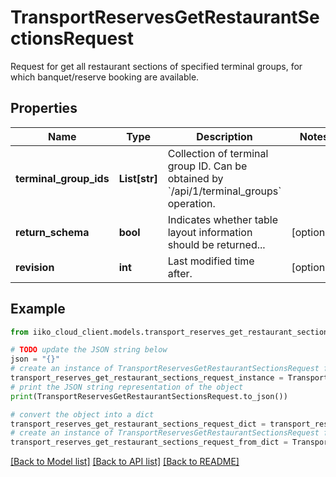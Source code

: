 # TransportReservesGetRestaurantSectionsRequest

Request for get all restaurant sections of specified terminal groups, for which banquet/reserve booking are available.

## Properties

Name | Type | Description | Notes
------------ | ------------- | ------------- | -------------
**terminal_group_ids** | **List[str]** | Collection of terminal group ID.                Can be obtained by &#x60;/api/1/terminal_groups&#x60; operation. | 
**return_schema** | **bool** | Indicates whether table layout information should be returned... | [optional] 
**revision** | **int** | Last modified time after. | [optional] 

## Example

```python
from iiko_cloud_client.models.transport_reserves_get_restaurant_sections_request import TransportReservesGetRestaurantSectionsRequest

# TODO update the JSON string below
json = "{}"
# create an instance of TransportReservesGetRestaurantSectionsRequest from a JSON string
transport_reserves_get_restaurant_sections_request_instance = TransportReservesGetRestaurantSectionsRequest.from_json(json)
# print the JSON string representation of the object
print(TransportReservesGetRestaurantSectionsRequest.to_json())

# convert the object into a dict
transport_reserves_get_restaurant_sections_request_dict = transport_reserves_get_restaurant_sections_request_instance.to_dict()
# create an instance of TransportReservesGetRestaurantSectionsRequest from a dict
transport_reserves_get_restaurant_sections_request_from_dict = TransportReservesGetRestaurantSectionsRequest.from_dict(transport_reserves_get_restaurant_sections_request_dict)
```
[[Back to Model list]](../README.md#documentation-for-models) [[Back to API list]](../README.md#documentation-for-api-endpoints) [[Back to README]](../README.md)


